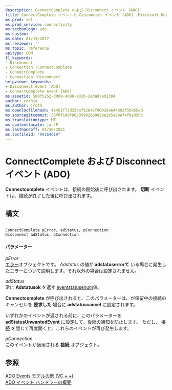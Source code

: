 ```yaml
---
description: ConnectComplete および Disconnect イベント (ADO)
title: ConnectComplete イベントと Disconnect イベント (ADO) |Microsoft Docs
ms.prod: sql
ms.prod_service: connectivity
ms.technology: ado
ms.custom: ''
ms.date: 01/19/2017
ms.reviewer: ''
ms.topic: reference
apitype: COM
f1_keywords:
- Disconnect
- Connection::ConnectComplete
- ConnectComplete
- Connection::Disconnect
helpviewer_keywords:
- Disconnect event [ADO]
- ConnectComplete event [ADO]
ms.assetid: 568f5252-d069-4d99-a01b-2ada87ad1304
author: rothja
ms.author: jroth
ms.openlocfilehash: 4b451f72d33baf52642f00926e644892f5b955ed
ms.sourcegitcommit: 33f0f190f962059826e002be165a2bef4f9e350c
ms.translationtype: MT
ms.contentlocale: ja-JP
ms.lasthandoff: 01/30/2021
ms.locfileid: "99164619"
---
```

# <a name="connectcomplete-and-disconnect-events-ado"></a>ConnectComplete および Disconnect イベント (ADO)
**Connectcomplete** イベントは、接続の開始後に呼び出されます。 **切断** イベントは、接続が終了した後に呼び出されます。  
  
## <a name="syntax"></a>構文  
  
```  
  
ConnectComplete pError, adStatus, pConnection  
Disconnect adStatus, pConnection  
```  
  
#### <a name="parameters"></a>パラメーター  
 *pError*  
 [エラー](./error-object.md)オブジェクトです。 *Adstatus* の値が **adstatuserrorて** いる場合に発生したエラーについて説明します。それ以外の場合は設定されません。  
  
 *adStatus*  
 常に **Adstatusok** を返す [eventstatusenum](./eventstatusenum.md)値。  
  
 **Connectcomplete** が呼び出されると、このパラメーターは、が保留中の接続のキャンセルを **要求した** 場合に **adstatuscancel** に設定されます。  
  
 いずれかのイベントが返される前に、このパラメーターを **adStatusUnwantedEvent** に設定して、後続の通知を防止します。 ただし、 [接続](./connection-object-ado.md) を閉じて再度開くと、これらのイベントが再び発生します。  
  
 *pConnection*  
 このイベントが適用される **接続** オブジェクト。  
  
## <a name="see-also"></a>参照  
 [ADO Events モデルの例 (VC + +)](./ado-events-model-example-vc.md)   
 [ADO イベント ハンドラーの概要](../../guide/data/ado-event-handler-summary.md)